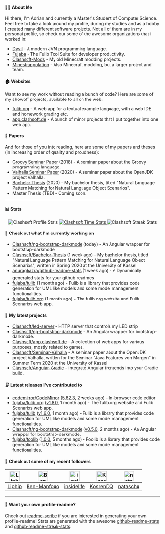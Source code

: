 #### 👨‍💻 About Me

Hi there, I'm Adrian and currently a Master's Student of Computer Science.
Feel free to take a look around my profile, during my studies and as a hobby I created many different software projects.
Not all of them are in my personal profile, so check out some of the awesome organizations that I worked in:

- [Dyvil](https://github.com/Dyvil) - A modern JVM programming language.
- [Fujaba](https://github.com/fujaba) - The Fulib Tool Suite for developer productivity.
- [Clashsoft-Mods](https://github.com/Clashsoft-Mods) - My old Minecraft modding projects.
- [Minestrappolation](https://github.com/MinestrapTeam) - Also Minecraft modding, but a larger project and team.

#### 🏠 Websites

Want to see my work without reading a bunch of code?
Here are some of my showoff projects, available to all on the web:

- [fulib.org](https://www.fulib.org) - A web app for a textual example language, with a web IDE and homework grading etc.
- [app.clashsoft.de](https://app.clashsoft.de) - A bunch of minor projects that I put together into one web app.

#### 📄 Papers

And for those of you into reading, here are some of my papers and theses (in increasing order of quality and proudness):

- [Groovy Seminar Paper](https://github.com/Clashsoft/Seminar-Groovy) (2018) - A seminar paper about the Groovy programming language.
- [Valhalla Seminar Paper](https://github.com/Clashsoft/Seminar-Valhalla) (2020) - A seminar paper about the OpenJDK project Valhalla.
- [Bachelor Thesis](https://github.com/Clashsoft/Bachelor-Thesis) (2020) - My bachelor thesis, titled "Natural Language Pattern Matching for Natural Language Object Scenarios".
- Master Thesis (TBD) - Coming soon.

---

#### 📊 Stats

<div align=center>
  <img src="https://github-readme-stats.vercel.app/api?username=Clashsoft&show_icons=true&theme=dark&count_private=true&icon_color=0075ff&include_all_commits=true" alt="Clashsoft Profile Stats">

    

  <a href="https://wakatime.com/@Clashsoft">
    <img src="https://github-readme-stats.vercel.app/api/wakatime?username=Clashsoft&theme=dark&layout=compact&langs_count=10" alt="Clashsoft Time Stats">
  </a>

  <img src="http://github-readme-streak-stats.herokuapp.com?user=Clashsoft&theme=dark" alt="Clashsoft Streak Stats">
</div>

#### 👷‍ Check out what I'm currently working on

- [Clashsoft/ng-bootstrap-darkmode](https://github.com/Clashsoft/ng-bootstrap-darkmode) (today) - An Angular wrapper for bootstrap-darkmode.
- [Clashsoft/Bachelor-Thesis](https://github.com/Clashsoft/Bachelor-Thesis) (1 week ago) - My bachelor thesis, titled &#34;Natural Language Pattern Matching for Natural Language Object Scenarios&#34;, written in Spring 2020 at the University of Kassel
- [anuraghazra/github-readme-stats](https://github.com/anuraghazra/github-readme-stats) (1 week ago) - :zap: Dynamically generated stats for your github readmes
- [fujaba/fulib](https://github.com/fujaba/fulib) (1 month ago) - Fulib is a library that provides code generation for UML like models and some model management functionalities.
- [fujaba/fulib.org](https://github.com/fujaba/fulib.org) (1 month ago) - The fulib.org website and Fulib Scenarios web app.

#### 🌱 My latest projects

- [Clashsoft/led-server](https://github.com/Clashsoft/led-server) - HTTP server that controls my LED strip
- [Clashsoft/ng-bootstrap-darkmode](https://github.com/Clashsoft/ng-bootstrap-darkmode) - An Angular wrapper for bootstrap-darkmode.
- [Clashsoft/app.clashsoft.de](https://github.com/Clashsoft/app.clashsoft.de) - A collection of web apps for various purposes, mostly related to games.
- [Clashsoft/Seminar-Valhalla](https://github.com/Clashsoft/Seminar-Valhalla) - A seminar paper about the OpenJDK project Valhalla, written for the Seminar &#34;Java Features von Morgen&#34; in Summer Term 2020 at the University of Kassel
- [Clashsoft/Angular-Gradle](https://github.com/Clashsoft/Angular-Gradle) - Integrate Angular frontends into your Gradle build.

#### 🗜 Latest releases I've contributed to

- [codemirror/CodeMirror](https://github.com/codemirror/CodeMirror) ([5.62.3](https://github.com/codemirror/CodeMirror/releases/tag/5.62.3), 2 weeks ago) - In-browser code editor
- [fujaba/fulib.org](https://github.com/fujaba/fulib.org) ([v1.8.0](https://github.com/fujaba/fulib.org/releases/tag/v1.8.0), 1 month ago) - The fulib.org website and Fulib Scenarios web app.
- [fujaba/fulib](https://github.com/fujaba/fulib) ([v1.6.0](https://github.com/fujaba/fulib/releases/tag/v1.6.0), 1 month ago) - Fulib is a library that provides code generation for UML like models and some model management functionalities.
- [Clashsoft/ng-bootstrap-darkmode](https://github.com/Clashsoft/ng-bootstrap-darkmode) ([v0.5.0](https://github.com/Clashsoft/ng-bootstrap-darkmode/releases/tag/v0.5.0), 2 months ago) - An Angular wrapper for bootstrap-darkmode.
- [fujaba/foolib](https://github.com/fujaba/foolib) ([1.0.0](https://github.com/fujaba/foolib/releases/tag/1.0.0), 5 months ago) - Foolib is a library that provides code generation for UML like models and some model management functionalities.

#### 🚶 Check out some of my recent followers

| [<img src="https://github.com/Liphip.png?size=128" alt="Liphip Profile Avatar" width="32">](https://github.com/Liphip)| [<img src="https://github.com/Ben-Manfouo.png?size=128" alt="Ben-Manfouo Profile Avatar" width="32">](https://github.com/Ben-Manfouo)| [<img src="https://github.com/insidelife.png?size=128" alt="insidelife Profile Avatar" width="32">](https://github.com/insidelife)| [<img src="https://github.com/KosrenDQ.png?size=128" alt="KosrenDQ Profile Avatar" width="32">](https://github.com/KosrenDQ)| [<img src="https://github.com/nataschu.png?size=128" alt="nataschu Profile Avatar" width="32">](https://github.com/nataschu)|
|:---:|:---:|:---:|:---:|:---:|
| [Liphip](https://github.com/Liphip)| [Ben-Manfouo](https://github.com/Ben-Manfouo)| [insidelife](https://github.com/insidelife)| [KosrenDQ](https://github.com/KosrenDQ)| [nataschu](https://github.com/nataschu)|

---

#### 📇 Want your own profile-readme?
Check out [readme-scribe](https://github.com/muesli/readme-scribe) if you are interested in generating your own profile-readme!
Stats are generated with the awesome [github-readme-stats](https://github.com/anuraghazra/github-readme-stats) and [github-readme-streak-stats](https://github.com/DenverCoder1/github-readme-streak-stats).
